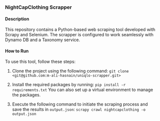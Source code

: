 ### NightCapClothing Scrapper

#### Description

This repository contains a Python-based web scraping tool developed with Scrapy and Selenium. The scrapper is configured to work seamlessly with Dynamo DB and a Taxonomy service.

#### How to Run

To use this tool, follow these steps:

1. Clone the project using the following command:
```git clone <git@github.com:m-ali-hasnain/uniqlo-scrapper.git>```
2. Install the required packages by running:
```pip install -r requirements.txt```
You can also set up a virtual environment to manage the packages.

3. Execute the following command to initiate the scraping process and save the results in `output.json`:
```scrapy crawl nightcapclothing -o output.json```


